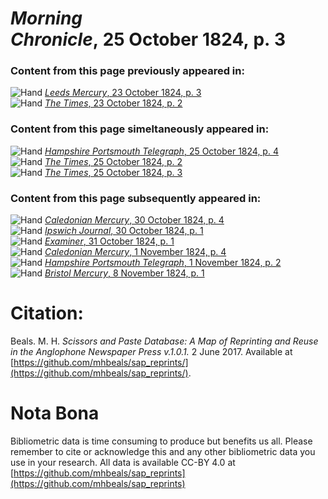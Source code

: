 # *Morning Chronicle*, 25 October 1824, p. 3  
  
### Content from this page previously appeared in:  
![Hand](http://scissorsandpaste.net/wp-content/uploads/2017/06/smallhandpointer.png) [*Leeds Mercury*, 23 October 1824, p. 3](https://mhbeals.github.io/sap_html/Leeds-Mercury/Leeds-Mercury-23-October-1824-p-3)  
![Hand](http://scissorsandpaste.net/wp-content/uploads/2017/06/smallhandpointer.png) [*The Times*, 23 October 1824, p. 2](https://mhbeals.github.io/sap_html/The-Times/The-Times-23-October-1824-p-2)  
  
### Content from this page simeltaneously appeared in:  
![Hand](http://scissorsandpaste.net/wp-content/uploads/2017/06/smallhandpointer.png) [*Hampshire Portsmouth Telegraph*, 25 October 1824, p. 4](https://mhbeals.github.io/sap_html/Hampshire-Portsmouth-Telegraph/Hampshire-Portsmouth-Telegraph-25-October-1824-p-4)  
![Hand](http://scissorsandpaste.net/wp-content/uploads/2017/06/smallhandpointer.png) [*The Times*, 25 October 1824, p. 2](https://mhbeals.github.io/sap_html/The-Times/The-Times-25-October-1824-p-2)  
![Hand](http://scissorsandpaste.net/wp-content/uploads/2017/06/smallhandpointer.png) [*The Times*, 25 October 1824, p. 3](https://mhbeals.github.io/sap_html/The-Times/The-Times-25-October-1824-p-3)  
  
### Content from this page subsequently appeared in:  
![Hand](http://scissorsandpaste.net/wp-content/uploads/2017/06/smallhandpointer.png) [*Caledonian Mercury*, 30 October 1824, p. 4](https://mhbeals.github.io/sap_html/Caledonian-Mercury/Caledonian-Mercury-30-October-1824-p-4)  
![Hand](http://scissorsandpaste.net/wp-content/uploads/2017/06/smallhandpointer.png) [*Ipswich Journal*, 30 October 1824, p. 1](https://mhbeals.github.io/sap_html/Ipswich-Journal/Ipswich-Journal-30-October-1824-p-1)  
![Hand](http://scissorsandpaste.net/wp-content/uploads/2017/06/smallhandpointer.png) [*Examiner*, 31 October 1824, p. 1](https://mhbeals.github.io/sap_html/Examiner/Examiner-31-October-1824-p-1)  
![Hand](http://scissorsandpaste.net/wp-content/uploads/2017/06/smallhandpointer.png) [*Caledonian Mercury*, 1 November 1824, p. 4](https://mhbeals.github.io/sap_html/Caledonian-Mercury/Caledonian-Mercury-1-November-1824-p-4)  
![Hand](http://scissorsandpaste.net/wp-content/uploads/2017/06/smallhandpointer.png) [*Hampshire Portsmouth Telegraph*, 1 November 1824, p. 2](https://mhbeals.github.io/sap_html/Hampshire-Portsmouth-Telegraph/Hampshire-Portsmouth-Telegraph-1-November-1824-p-2)  
![Hand](http://scissorsandpaste.net/wp-content/uploads/2017/06/smallhandpointer.png) [*Bristol Mercury*, 8 November 1824, p. 1](https://mhbeals.github.io/sap_html/Bristol-Mercury/Bristol-Mercury-8-November-1824-p-1)  


# Citation: 

Beals. M. H. *Scissors and Paste Database: A Map of Reprinting and Reuse in the Anglophone Newspaper Press v.1.0.1.* 2 June 2017. Available at [https://github.com/mhbeals/sap_reprints/](https://github.com/mhbeals/sap_reprints/). 

# Nota Bona

Bibliometric data is time consuming to produce but benefits us all. Please remember to cite or acknowledge this and any other bibliometric data you use in your research. All data is available CC-BY 4.0 at [https://github.com/mhbeals/sap_reprints](https://github.com/mhbeals/sap_reprints)